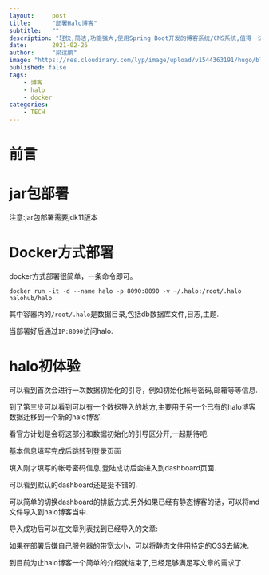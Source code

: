 ```yaml
---
layout:     post 
title:      "部署Halo博客"
subtitle:   ""
description: "轻快,简洁,功能强大,使用Spring Boot开发的博客系统/CMS系统,值得一试."
date:       2021-02-26
author:     "梁远鹏"
image: "https://res.cloudinary.com/lyp/image/upload/v1544363191/hugo/blog.github.io/743a4e9227e1f14cb24a1eb6db29e183.jpg"
published: false
tags:
    - 博客
    - halo
    - docker
categories: 
    - TECH
---
```


# 前言 


# jar包部署 

注意:jar包部署需要jdk11版本


# Docker方式部署 

docker方式部署很简单，一条命令即可。 
```
docker run -it -d --name halo -p 8090:8090 -v ~/.halo:/root/.halo halohub/halo
```  

其中容器内的`/root/.halo`是数据目录,包括db数据库文件,日志,主题.  

当部署好后通过`IP:8090`访问halo.  

# halo初体验

[](install)  

可以看到首次会进行一次数据初始化的引导，例如初始化帐号密码,邮箱等等信息.  

到了第三步可以看到可以有一个数据导入的地方,主要用于另一个已有的halo博客数据迁移到一个新的halo博客.  

[](install_data)

看官方计划是会将这部分和数据初始化的引导区分开,一起期待吧.  

基本信息填写完成后跳转到登录页面  

[](login)  

填入刚才填写的帐号密码信息,登陆成功后会进入到dashboard页面.  

[](dashboard)  

可以看到默认的dashboard还是挺不错的.  


[](dashboard2)  

可以简单的切换dashboard的排版方式,另外如果已经有静态博客的话，可以将md文件导入到halo博客当中.  

[](tools-import) 

导入成功后可以在文章列表找到已经导入的文章:  

[](imported-post)  

如果在部署后嫌自己服务器的带宽太小，可以将静态文件用特定的OSS去解决.  

[](filestore)  

到目前为止halo博客一个简单的介绍就结束了,已经足够满足写文章的需求了.  

